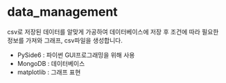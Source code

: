 # data_management
csv로 저장된 데이터를 알맞게 가공하여 데이터베이스에 저장 후 조건에 따라 필요한 정보를 가져와 그래프, csv파일을 생성합니다.

- PySide6 : 파이썬 GUI프로그래밍을 위해 사용
- MongoDB : 데이터베이스
- matplotlib : 그래프 표현
